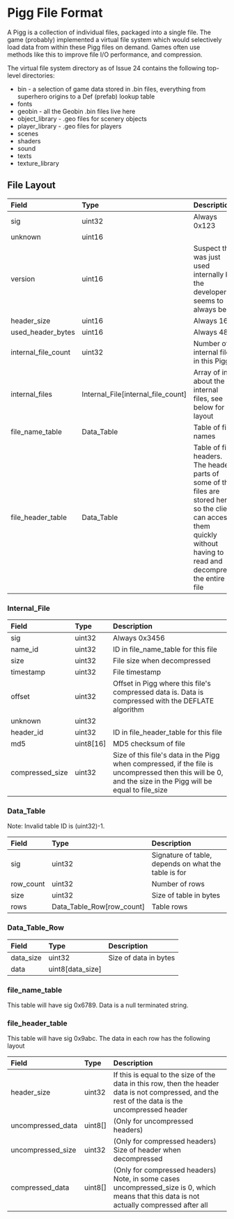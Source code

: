 
# Pigg File Format

A Pigg is a collection of individual files, packaged into a single file. The game (probably) implemented a virtual file system which would selectively load data from within these Pigg files on demand. Games often use methods like this to improve file I/O performance, and compression.

The virtual file system directory as of Issue 24 contains the following top-level directories:
* bin - a selection of game data stored in .bin files, everything from superhero origins to a Def (prefab) lookup table
* fonts
* geobin - all the Geobin .bin files live here
* object_library - .geo files for scenery objects
* player_library - .geo files for players
* scenes
* shaders
* sound
* texts
* texture_library

## File Layout

|Field|Type|Description|
|:-|:-|:-|
|sig|uint32|Always 0x123|
|unknown|uint16||
|version|uint16|Suspect this was just used internally by the developers, seems to always be 2|
|header_size|uint16|Always 16|
|used_header_bytes|uint16|Always 48|
|internal_file_count|uint32|Number of internal files in this Pigg|
|internal_files|Internal_File[internal_file_count]|Array of info about the internal files, see below for layout|
|file_name_table|Data_Table|Table of file names|
|file_header_table|Data_Table|Table of file headers. The header parts of some of the files are stored here so the client can access them quickly without having to read and decompress the entire file|

### Internal_File

|Field|Type|Description|
|:-|:-|:-|
|sig|uint32|Always 0x3456|
|name_id|uint32|ID in file_name_table for this file|
|size|uint32|File size when decompressed|
|timestamp|uint32|File timestamp|
|offset|uint32|Offset in Pigg where this file's compressed data is. Data is compressed with the DEFLATE algorithm|
|unknown|uint32||
|header_id|uint32|ID in file_header_table for this file|
|md5|uint8[16]|MD5 checksum of file|
|compressed_size|uint32|Size of this file's data in the Pigg when compressed, if the file is uncompressed then this will be 0, and the size in the Pigg will be equal to file_size|

### Data_Table

Note: Invalid table ID is (uint32)-1.

|Field|Type|Description|
|:-|:-|:-|
|sig|uint32|Signature of table, depends on what the table is for|
|row_count|uint32|Number of rows|
|size|uint32|Size of table in bytes|
|rows|Data_Table_Row[row_count]|Table rows|

### Data_Table_Row

|Field|Type|Description|
|:-|:-|:-|
|data_size|uint32|Size of data in bytes|
|data|uint8[data_size]||

### file_name_table

This table will have sig 0x6789.
Data is a null terminated string.

### file_header_table

This table will have sig 0x9abc.
The data in each row has the following layout

|Field|Type|Description|
|:-|:-|:-|
|header_size|uint32|If this is equal to the size of the data in this row, then the header data is not compressed, and the rest of the data is the uncompressed header|
|uncompressed_data|uint8[]|(Only for uncompressed headers)|
|uncompressed_size|uint32|(Only for compressed headers) Size of header when decompressed|
|compressed_data|uint8[]|(Only for compressed headers) Note, in some cases uncompressed_size is 0, which means that this data is not actually compressed after all|
